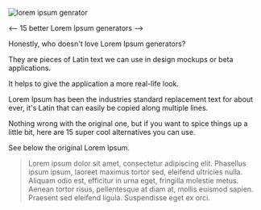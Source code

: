 ![lorem ipsum genrator](https://res.cloudinary.com/practicaldev/image/fetch/s--pzWwDRum--/c_imagga_scale,f_auto,fl_progressive,h_420,q_auto,w_1000/https://dev-to-uploads.s3.amazonaws.com/i/ekd0lex9efmks8orb7yh.jpg)

<-- 15 better Lorem Ipsum generators -->

Honestly, who doesn't love Lorem Ipsum generators?

They are pieces of Latin text we can use in design mockups or beta applications.

It helps to give the application a more real-life look.

Lorem Ipsum has been the industries standard replacement text for about ever, it's Latin that can easily be copied along multiple lines.

Nothing wrong with the original one, but if you want to spice things up a little bit, here are 15 super cool alternatives you can use.

See below the original Lorem Ipsum.

>Lorem ipsum dolor sit amet, consectetur adipiscing elit. Phasellus ipsum ipsum, laoreet maximus tortor sed, eleifend ultricies nulla. Aliquam odio est, efficitur in urna eget, fringilla molestie metus. Aenean tortor risus, pellentesque at diam at, mollis euismod sapien. Praesent sed eleifend ligula. Suspendisse eget ex orci.

